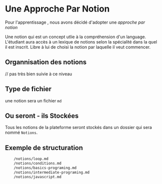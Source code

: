 # Une Approche Par Notion

Pour l'apprentissage , nous avons décidé d'adopter une  *approche par notion*

Une notion qui est un concept utlie à la compréhension d'un language. L'étudiant aura accès à un lexique de notions selon la spécialité dans la quel il est inscrit. Libre à lui de choisi la notion par laquelle il veut commencer.

## Organnisation des notions
 // pas très bien suivie à ce niveau
## Type de fichier 
une notion sera un fichier ``md``
## Ou seront - ils Stockées
Tous les notions de la plateforme seront stockés dans un dossier qui sera nommé ``Notions``.

## Exemple de structuration 
```txt
	/notions/loop.md 
	/notions/conditions.md 
	/notions/basics-programing.md 
	/notions/intermediate-programing.md 
	/notions/javascript.md
```
